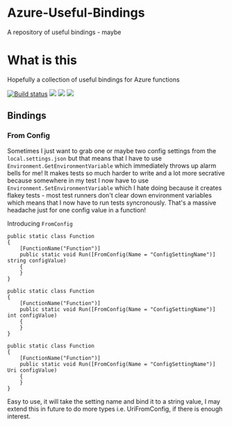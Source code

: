 # Azure-Useful-Bindings
A repository of useful bindings - maybe 

# What is this
Hopefully a collection of useful bindings for Azure functions

[![Build status](https://dev.azure.com/markdaviesesendex/AzureThings/_apis/build/status/AzureThings-ASP.NET%20Core-CI)](https://dev.azure.com/markdaviesesendex/AzureThings/_build/latest?definitionId=2) ![](https://img.shields.io/github/last-commit/MarkDaviesEsendex/Azure-Useful-Bindings.svg) [![](https://img.shields.io/nuget/v/Bindings.Azure.WebJobs.Extensions.UsefulBindings.svg)](https://www.nuget.org/packages/Bindings.Azure.WebJobs.Extensions.UsefulBindings/) [![](https://img.shields.io/nuget/dt/Bindings.Azure.WebJobs.Extensions.UsefulBindings.svg)](https://www.nuget.org/packages/Bindings.Azure.WebJobs.Extensions.UsefulBindings/)


## Bindings

### From Config
Sometimes I just want to grab one or maybe two config settings from the `local.settings.json` but that means that I have to use `Environment.GetEnvironmentVariable` which immediately throws up alarm bells for me! It makes tests so much harder to write and a lot more secrative because somewhere in my test I now have to use `Environment.SetEnvironmentVariable` which I hate doing because it creates flakey tests - most test runners don't clear down environment variables which means that I now have to run tests syncronously. That's a massive headache just for one config value in a function!

Introducing `FromConfig`

```
public static class Function
{
    [FunctionName("Function")]
    public static void Run([FromConfig(Name = "ConfigSettingName")] string configValue)
    {
    }
}
```

```
public static class Function
{
    [FunctionName("Function")]
    public static void Run([FromConfig(Name = "ConfigSettingName")] int configValue)
    {
    }
}
```

```
public static class Function
{
    [FunctionName("Function")]
    public static void Run([FromConfig(Name = "ConfigSettingName")] Uri configValue)
    {
    }
}
```
Easy to use, it will take the setting name and bind it to a string value, I may extend this in future to do more types i.e. UriFromConfig, if there is enough interest.
